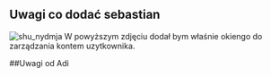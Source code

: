 
## Uwagi co dodać sebastian

![shu_nydmja](https://user-images.githubusercontent.com/12541118/31649628-1420571e-b314-11e7-8695-299e398872f3.png)
W powyższym zdjęciu dodał bym właśnie okiengo do zarządzania kontem uzytkownika.

##Uwagi od Adi
